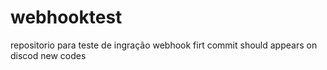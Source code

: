 # webhooktest
repositorio para teste de ingração webhook
firt commit should appears on discod
new codes
